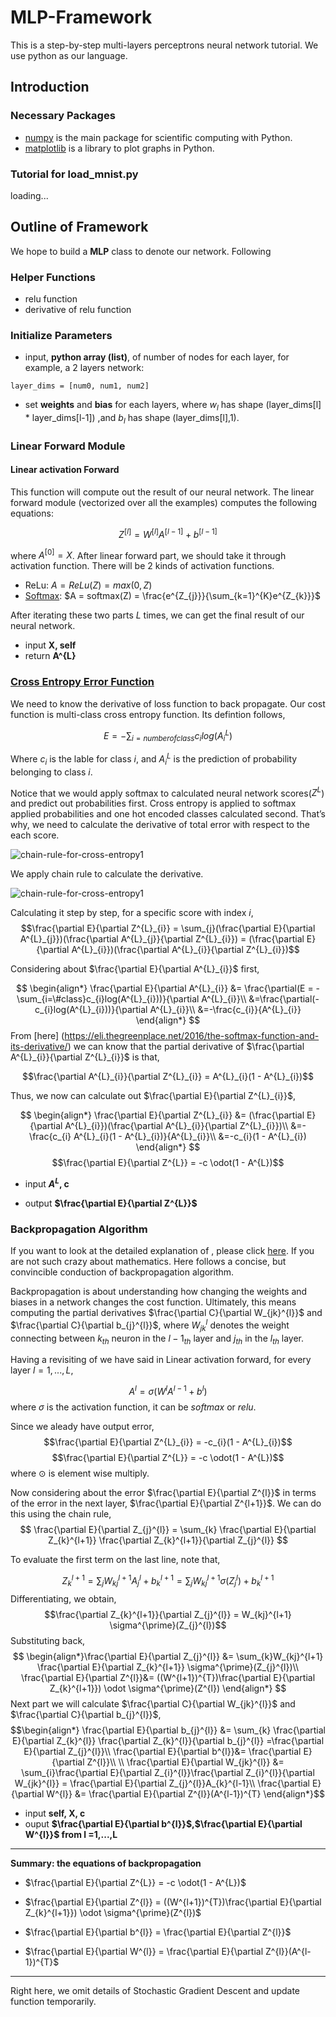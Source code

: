 # MLP-Framework
This is a step-by-step multi-layers perceptrons neural network tutorial. We use python as our language.
## Introduction
### Necessary Packages 
* [numpy](http://www.numpy.org/) is the main package for scientific computing with Python. 
* [matplotlib](http://matplotlib.org) is a library to plot graphs in Python.

### Tutorial for load_mnist.py
loading...

## Outline of Framework
We hope to build a **MLP** class to denote our network. Following 
### Helper Functions

* relu function
* derivative of relu function

### Initialize Parameters
* input, **python array (list)**, of number of nodes for each layer, for example, a 2 layers network:  
```
layer_dims = [num0, num1, num2]
```
* set **weights** and **bias** for each layers, where $w_{l}$ has shape (layer_dims[l] * layer_dims[l-1]) ,and $b_{l}$ has shape (layer_dims[l],1).   

### Linear Forward Module
#### Linear activation Forward
This function will compute out the result of our neural network. The linear forward module (vectorized over all the examples) computes the following equations:

$$Z^{[l]} = W^{[l]}A^{[l-1]} + b^{[l-1]}$$

where $A^{[0]} = X$. After linear forward part, we should take it through activation function. There will be 2 kinds of activation functions.


* ReLu: $A = ReLu(Z) = max(0, Z)$
* [Softmax](https://en.wikipedia.org/wiki/Softmax_function): $A = softmax(Z) = \frac{e^{Z_{j}}}{\sum_{k=1}^{K}e^{Z_{k}}}$ 

After iterating these two parts $L$ times, we can get the final result of our neural network.

* input **X, self**
* return **A^{L}**

### [Cross Entropy Error Function](https://sefiks.com/2017/12/17/a-gentle-introduction-to-cross-entropy-loss-function/)

We need to know the derivative of loss function to back propagate. Our cost function is multi-class cross entropy function. Its defintion follows, 

$$E = -\sum_{i=number of class}c_{i}log(A^{L}_{i})$$ 

Where $c_{i}$ is the lable for class $i$, and $A^{L}_{i}$ is the prediction of probability belonging to class $i$.

Notice that we would apply softmax to calculated neural network scores($Z^{L}$) and predict out probabilities first. Cross entropy is applied to softmax applied probabilities and one hot encoded classes calculated second. That’s why, we need to calculate the derivative of total error with respect to the each score.  

![chain-rule-for-cross-entropy1](https://i1.wp.com/sefiks.com/wp-content/uploads/2017/12/chain-rule-for-cross-entrophy-v11.png?zoom=2&resize=665%2C435&ssl=1)

We apply chain rule to calculate the derivative.

![chain-rule-for-cross-entropy1](https://i1.wp.com/sefiks.com/wp-content/uploads/2017/12/chain-rule-for-cross-entrophy-v21.png?zoom=2&resize=665%2C458&ssl=1)

Calculating it step by step, for a specific score with index $i$, 
$$\frac{\partial E}{\partial Z^{L}_{i}} = \sum_{j}(\frac{\partial E}{\partial A^{L}_{j}})(\frac{\partial A^{L}_{j}}{\partial Z^{L}_{i}}) = (\frac{\partial E}{\partial A^{L}_{i}})(\frac{\partial A^{L}_{i}}{\partial Z^{L}_{i}})$$

Considering about $\frac{\partial E}{\partial A^{L}_{i}}$ first, 

$$
\begin{align*}
\frac{\partial E}{\partial A^{L}_{i}} &= \frac{\partial(E = -\sum_{i=\#class}c_{i}log(A^{L}_{i}))}{\partial A^{L}_{i}}\\
&=\frac{\partial(-c_{i}log(A^{L}_{i}))}{\partial A^{L}_{i}}\\
&=-\frac{c_{i}}{A^{L}_{i}}
\end{align*}
$$
From [here] (https://eli.thegreenplace.net/2016/the-softmax-function-and-its-derivative/) we can know that the partial derivative of $\frac{\partial A^{L}_{i}}{\partial Z^{L}_{i}}$ is that,

$$\frac{\partial A^{L}_{i}}{\partial Z^{L}_{i}} = A^{L}_{i}(1 - A^{L}_{i})$$

Thus, we now can calculate out $\frac{\partial E}{\partial Z^{L}_{i}}$, 

$$
\begin{align*}
\frac{\partial E}{\partial Z^{L}_{i}} &= (\frac{\partial E}{\partial A^{L}_{i}})(\frac{\partial A^{L}_{i}}{\partial Z^{L}_{i}})\\
&=-\frac{c_{i} A^{L}_{i}(1 - A^{L}_{i})}{A^{L}_{i}}\\
&=-c_{i}(1 - A^{L}_{i})
\end{align*}
$$
$$\frac{\partial E}{\partial Z^{L}} = -c \odot(1 - A^{L})$$

* input **$A^{L}$, c**

* output **$\frac{\partial E}{\partial Z^{L}}$**

### Backpropagation Algorithm
If you want to look at the detailed explanation of , please click [here](http://neuralnetworksanddeeplearning.com/chap2.html#proof_of_the_four_fundamental_equations_(optional)). If you are not such crazy about mathematics. Here follows a concise, but convincible conduction of backpropagation algorithm.

Backpropagation is about understanding how changing the weights and biases in a network changes the cost function. Ultimately, this means computing the partial derivatives $\frac{\partial C}{\partial W_{jk}^{l}}$ and $\frac{\partial C}{\partial b_{j}^{l}}$, where $W_{jk}^{l}$ denotes the weight connecting between $k_{th}$ neuron in the $l-1_{th}$ layer and $j_{th}$ in the $l_{th}$ layer.

Having a revisiting of we have said in Linear activation forward, for every layer $l = 1,...,L$,

$$A^{l} = \sigma (W^{l}A^{l-1} + b^{l})$$
where $\sigma$ is the activation function, it can be $softmax$ or $relu$. 

Since we aleady have output error,
$$\frac{\partial E}{\partial Z^{L}_{i}} = -c_{i}(1 - A^{L}_{i})$$
$$\frac{\partial E}{\partial Z^{L}} = -c \odot(1 - A^{L})$$
where $\odot$ is element wise multiply.

Now considering about the error $\frac{\partial E}{\partial Z^{l}}$ in terms of the error in the next layer, $\frac{\partial E}{\partial Z^{l+1}}$. We can do this using the chain rule,
$$
\frac{\partial E}{\partial Z_{j}^{l}} = \sum_{k} \frac{\partial E}{\partial Z_{k}^{l+1}} \frac{\partial Z_{k}^{l+1}}{\partial Z_{j}^{l}}
$$ 

To evaluate the first term on the last line, note that,

$$Z_{k}^{l+1} = \sum_{j}W_{kj}^{l+1}A_{j}^{l} + b_{k}^{l+1} = \sum_{j}W_{kj}^{l+1}\sigma(Z_{j}^{l}) + b_{k}^{l+1}$$
Differentiating, we obtain,
$$\frac{\partial Z_{k}^{l+1}}{\partial Z_{j}^{l}} = W_{kj}^{l+1} \sigma^{\prime}(Z_{j}^{l})$$
Substituting back,
$$
\begin{align*}\frac{\partial E}{\partial Z_{j}^{l}} &= \sum_{k}W_{kj}^{l+1} \frac{\partial E}{\partial Z_{k}^{l+1}} \sigma^{\prime}(Z_{j}^{l})\\
\frac{\partial E}{\partial Z^{l}}&= ((W^{l+1})^{T})\frac{\partial E}{\partial Z_{k}^{l+1}}) \odot \sigma^{\prime}(Z^{l})
\end{align*}
$$
Next part we will calculate $\frac{\partial C}{\partial W_{jk}^{l}}$ and $\frac{\partial C}{\partial b_{j}^{l}}$,
$$\begin{align*}
\frac{\partial E}{\partial b_{j}^{l}} &= \sum_{k} \frac{\partial E}{\partial Z_{k}^{l}} \frac{\partial Z_{k}^{l}}{\partial b_{j}^{l}} =\frac{\partial E}{\partial Z_{j}^{l}}\\
\frac{\partial E}{\partial b^{l}}&= \frac{\partial E}{\partial Z^{l}}\\
\\
\frac{\partial E}{\partial W_{jk}^{l}} &= \sum_{i}\frac{\partial E}{\partial Z_{i}^{l}}\frac{\partial Z_{i}^{l}}{\partial W_{jk}^{l}} = \frac{\partial E}{\partial Z_{j}^{l}}A_{k}^{l-1}\\
\frac{\partial E}{\partial W^{l}} &=  \frac{\partial E}{\partial Z^{l}}(A^{l-1})^{T}
\end{align*}$$ 

* input **self, X, c**
* ouput **$\frac{\partial E}{\partial b^{l}}$,$\frac{\partial E}{\partial W^{l}}$ from l =1,...,L**

---
**Summary: the equations of backpropagation**

* $\frac{\partial E}{\partial Z^{L}} = -c \odot(1 - A^{L})$

* $\frac{\partial E}{\partial Z^{l}} = ((W^{l+1})^{T})\frac{\partial E}{\partial Z_{k}^{l+1}}) \odot \sigma^{\prime}(Z^{l})$
* $\frac{\partial E}{\partial b^{l}} = \frac{\partial E}{\partial Z^{l}}$
* $\frac{\partial E}{\partial W^{l}} =  \frac{\partial E}{\partial Z^{l}}(A^{l-1})^{T}$


---
Right here, we omit details of Stochastic Gradient Descent and update function temporarily.